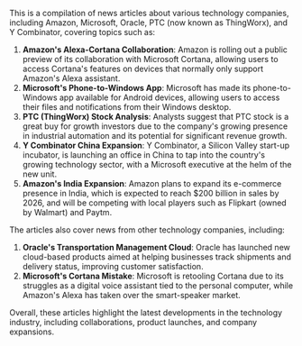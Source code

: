 This is a compilation of news articles about various technology companies, including Amazon, Microsoft, Oracle, PTC (now known as ThingWorx), and Y Combinator, covering topics such as:

1. **Amazon's Alexa-Cortana Collaboration**: Amazon is rolling out a public preview of its collaboration with Microsoft Cortana, allowing users to access Cortana's features on devices that normally only support Amazon's Alexa assistant.
2. **Microsoft's Phone-to-Windows App**: Microsoft has made its phone-to-Windows app available for Android devices, allowing users to access their files and notifications from their Windows desktop.
3. **PTC (ThingWorx) Stock Analysis**: Analysts suggest that PTC stock is a great buy for growth investors due to the company's growing presence in industrial automation and its potential for significant revenue growth.
4. **Y Combinator China Expansion**: Y Combinator, a Silicon Valley start-up incubator, is launching an office in China to tap into the country's growing technology sector, with a Microsoft executive at the helm of the new unit.
5. **Amazon's India Expansion**: Amazon plans to expand its e-commerce presence in India, which is expected to reach $200 billion in sales by 2026, and will be competing with local players such as Flipkart (owned by Walmart) and Paytm.

The articles also cover news from other technology companies, including:

1. **Oracle's Transportation Management Cloud**: Oracle has launched new cloud-based products aimed at helping businesses track shipments and delivery status, improving customer satisfaction.
2. **Microsoft's Cortana Mistake**: Microsoft is retooling Cortana due to its struggles as a digital voice assistant tied to the personal computer, while Amazon's Alexa has taken over the smart-speaker market.

Overall, these articles highlight the latest developments in the technology industry, including collaborations, product launches, and company expansions.